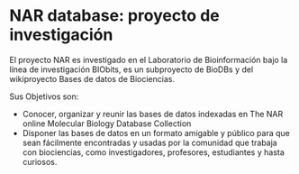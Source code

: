 # NAR database: proyecto de investigación 

El proyecto NAR es investigado en el Laboratorio de Bioinformación bajo la línea de investigación BIObits, es un subproyecto de BioDBs y del wikiproyecto Bases de datos de Biociencias.

Sus Objetivos son:
+ Conocer, organizar y reunir las bases de datos indexadas en The NAR online Molecular Biology Database Collection
+ Disponer las bases de datos en un formato amigable y público para que sean fácilmente encontradas y usadas por la comunidad que trabaja con biociencias, como investigadores, profesores, estudiantes y hasta curiosos.
